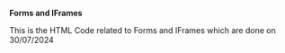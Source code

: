 **Forms and IFrames**

This is the HTML Code related to Forms and IFrames which are done on 30/07/2024
